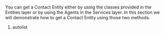 <properties date="2016-05-11"
SortOrder="5"
/>

 

You can get a Contact Entity either by using the classes provided in the Entities layer or by using the Agents in the Services layer. In this section we will demonstrate how to get a Contact Entity using those two methods.

1. autolist
